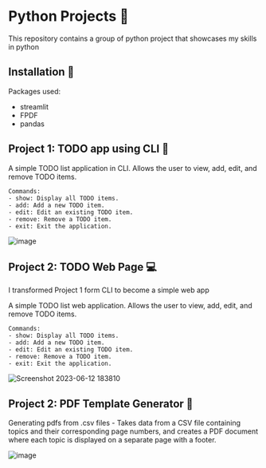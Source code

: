 
# Python Projects 🐍

This repository contains a group of python project that showcases my skills in python

## Installation 🔽

Packages used:

- streamlit 
- FPDF
- pandas






    

## Project 1: TODO app using CLI 🦾


 A simple TODO list application in CLI.
    Allows the user to view, add, edit, and remove TODO items.

    Commands:
    - show: Display all TODO items.
    - add: Add a new TODO item.
    - edit: Edit an existing TODO item.
    - remove: Remove a TODO item.
    - exit: Exit the application.

![image](https://github.com/hadysoufan/Python-Projects/assets/110059893/7cf6a524-f81b-49ff-bb03-a3de3b0b30fd)



## Project 2: TODO Web Page 💻


I transformed Project 1 form CLI to become a simple web app

 A simple TODO list web application.
    Allows the user to view, add, edit, and remove TODO items.

    Commands:
    - show: Display all TODO items.
    - add: Add a new TODO item.
    - edit: Edit an existing TODO item.
    - remove: Remove a TODO item.
    - exit: Exit the application.

![Screenshot 2023-06-12 183810](https://github.com/hadysoufan/Python-Projects/assets/110059893/1768dedb-1220-4b64-88d2-262d977bb074)

## Project 2: PDF Template Generator 📂


Generating pdfs from .csv files - Takes data from a CSV file containing topics and their corresponding page numbers, and creates a PDF document where each topic is displayed on a separate page with a footer.


![image](https://github.com/hadysoufan/Python-Projects/assets/110059893/8cc97975-42ee-4fd1-93be-a1da3ccba80d)




